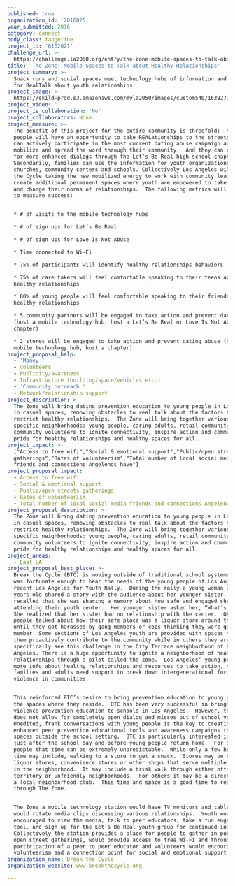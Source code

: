 ```yaml
---
published: true
organization_id: '2016025'
year_submitted: 2016
category: connect
body_class: tangerine
project_id: '6102021'
challenge_url: >-
  https://challenge.la2050.org/entry/the-zone-mobile-spaces-to-talk-about-healthy-relationships
title: 'The Zone: Mobile Spaces to Talk about Healthy Relationships'
project_summary: >-
  Snack runs and social spaces meet technology hubs of information and resources
  for RealTalk about youth relationships
project_image: >-
  https://skild-prod.s3.amazonaws.com/myla2050/images/custom540/1639271165741-team90.JPG
project_video: ''
project_is_collaboration: 'No'
project_collaborators: None
project_measure: >-
  The benefit of this project for the entire community is threefold:  Young
  people will have an opportunity to take REALationships to the streets...They
  can actively participate in the most current dating abuse campaign and work to
  mobilize and spread the word through their community.  And they can connect
  for more enhanced dialogs through the Let’s Be Real high school chapters. 
  Secondarily, families can use the information for youth organizations, local
  churches, community centers and schools. Collectively Los Angeles will Break
  the Cycle taking the new mobilized energy to work with community leaders to
  create additional permanent spaces where youth are empowered to take action
  and change their norms of relationships.  The following metrics will be used
  to measure success:


  * # of visits to the mobile technology hubs

  * # of sign ups for Let’s Be Real

  * # of sign ups for Love Is Not Abuse

  * Time connected to Wi-Fi

  * 75% of participants will identify healthy relationships behaviors

  * 75% of care takers will feel comfortable speaking to their teens about 
  healthy relationships

  * 80% of young people will feel comfortable speaking to their friends about
  healthy relationships

  * 5 community partners will be engaged to take action and prevent dating abuse
  (host a mobile technology hub, host a Let’s Be Real or Love Is Not Abuse
  chapter) 

  * 2 stores will be engaged to take action and prevent dating abuse (host a
  mobile technology hub, host a chapter)
project_proposal_help:
  - 'Money '
  - Volunteers
  - Publicity/awareness
  - Infrastructure (building/space/vehicles etc.)
  - 'Community outreach '
  - Network/relationship support
project_description: >-
  The Zone will bring dating prevention education to young people in Los Angeles
  in casual spaces, removing obstacles to real talk about the factors that
  restrict healthy relationships.  The Zone will bring together various parts of
  specific neighborhoods: young people, caring adults, retail community members,
  community volunteers to ignite connectivity, inspire action and community
  pride for healthy relationships and healthy spaces for all.
project_impact: >-
  ["Access to free wifi","Social & emotional support","Public/open streets
  gatherings","Rates of volunteerism","Total number of local social media
  friends and connections Angelenos have"]
project_proposal_impact:
  - Access to free wifi
  - Social & emotional support
  - Public/open streets gatherings
  - Rates of volunteerism
  - Total number of local social media friends and connections Angelenos have
project_proposal_description: >-
  The Zone will bring dating prevention education to young people in Los Angeles
  in casual spaces, removing obstacles to real talk about the factors that
  restrict healthy relationships.  The Zone will bring together various parts of
  specific neighborhoods: young people, caring adults, retail community members,
  community volunteers to ignite connectivity, inspire action and community
  pride for healthy relationships and healthy spaces for all.
project_areas:
  - East LA
project_proposal_best_place: >-
  Break the Cycle (BTC) is moving outside of traditional school systems.  BTC
  was fortunate enough to hear the needs of the young people of Los Angeles at a
  recent Los Angeles for Youth Rally.  During the rally a young woman about 18
  years old shared a story with the audience about her younger sister.  She
  recalled that she was sharing a memory about how safe and engaged she felt
  attending their youth center.  Her younger sister asked her, “What’s that?”
  She realized that her sister had no relationship with the center.  Other young
  people talked about how their safe place was a liquor store around the corner
  until they got harassed by gang members or cops thinking they were gang
  member. Some sections of Los Angeles youth are provided with spaces that help
  them proactively contribute to the community while in others they are not.  We
  specifically see this challenge in the City Terrace neighborhood of East Los
  Angeles. There is a huge opportunity to ignite a neighborhood of healthy
  relationships through a pilot called the Zone.  Los Angeles’ young people need
  more info about healthy relationships and resources to take action, their
  families and adults need support to break down intergenerational forms of
  violence in communities.


  This reinforced BTC’s desire to bring prevention education to young people in
  the spaces where they reside.  BTC has been very successful in bringing dating
  violence prevention education to schools in Los Angeles.  However, the space
  does not allow for completely open dialog and misses out of school youth. 
  Unedited, frank conversations with young people is the key to creating
  enhanced peer prevention educational tools and awareness campaigns that reach
  spaces outside the school setting.  BTC is particularly interested in the time
  just after the school day and before young people return home.  For some young
  people that time can be extremely unpredictable.  While only a few hours that
  time may include, walking to a store to get a snack.  Stores may be bodegas,
  liquor stores, convenience stores or other shops that serve multiple purposes
  in the neighborhood.  It may include a brisk walk through either official gang
  territory or unfriendly neighborhoods.  For others it may be a direct route to
  a local neighborhood club.  This time and space is a good time to reach youth
  through The Zone.


  The Zone a mobile technology station would have TV monitors and tablets which
  would rotate media clips discussing various relationships.  Youth would be
  encouraged to view the media, talk to peer educators, take a fun engagement
  tool, and sign up for the Let’s Be Real youth group for continued information.
  Collectively the station provides a place for people to gather in public and
  open street gatherings, would provide access to free Wi-Fi and through the
  participation of a peer to peer educator and volunteers would encourage
  volunteerism and a connection point for social and emotional support.
organization_name: Break the Cycle
organization_website: www.breakthecycle.org

---
```

